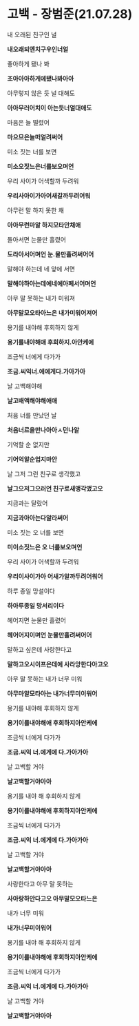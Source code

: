 # 고백 - 장범준(21.07.28)

내 오래된 친구인 널

**내오래되엔치구우인너얼**

좋아하게 됐나 봐

**조아아아하게에됐나봐아아**

아무렇지 않은 듯 널 대해도

**아아무러어치이 아는듯너얼대애도**

마음은 늘 떨렸어

**마으므은늘떠얼려써어**

미소 짓는 너를 보면

**미소오짓느은너를보오며언**

우리 사이가 어색할까 두려워

**우리사아이가아어새갈까두려어워**

아무런 말 하지 못한 채

**아아무런마알 하지모타안채애**

돌아서면 눈물만 흘렸어

**도라아서어며언 눈.물만흘려써어어**

말해야 하는데 네 앞에 서면

**말해야하아는데에네에아페서어며언**

아무 말 못하는 내가 미워져

**아무말모오타아느은 내가미워어져어**

용기를 내야해 후회하지 않게

**용기를내야해애 후회하지.아안케에**

조금씩 너에게 다가가

**조금.씨익너.에에게다.가아가아**

날 고백해야해

**날고배액해야해애애**



처음 너를 만났던 날

**처음너르을만나아아ㅅ던나알**

기억할 순 없지만

**기어억알순업지마안**

날 그저 그런 친구로 생각했고

**날그으저그으러언 친구로새앵각앴고오**

지금과는 달랐어

**지금과아아는다알라써어**

미소 짓는 오 너를 보면

**미이소짓느은 오 너를보오며언**

우리 사이가 어색할까 두려워

**우리이사이가아 어새가알까두려어워어**

하루 종일 망설이다

**하아루종일 망서리이다**

헤어지면 눈물만 흘렸어

**헤어어지이며언 눈물만흘려써어어**

말하고 싶은데 사랑한다고

**말하고오시이프은데에 사라앙한다아고오**

아무 말 못하는 내가 너무 미워

**아무마알모타아는 내가너무미이워어**

용기를 내야해 후회하지 않게

**용기이를내야해애 후회하지아안케에**

조금씩 너에게 다가가

**조금.씨익 너.에게에 다.가아가아**

날 고백할 거야

**날고백할거야아아**

용기를 내야 해 후회하지 않게

**용기이를내야해애 후회하지아안케에**

조금씩 너에게 다가가

**조금.씨익 너.에게에 다.가아가아**

날 고백할 거야

**날고백할거야아아**

사랑한다고 아무 말 못하는

**사아랑하안다고오 아무말모오타느은**

내가 너무 미워

**내가너무미이워어**

용기를 내야 해 후회하지 않게

**용기이를내야해애 후회하지아안케에**

조금씩 너에게 다가가

**조금.씨익 너.에게에 다.가아가아**

날 고백할 거야 

**날고백할거야아아**